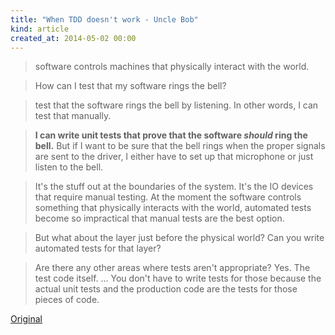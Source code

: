 ```yaml
---
title: "When TDD doesn't work - Uncle Bob"
kind: article
created_at: 2014-05-02 00:00
---
```


>  software controls machines that physically interact with the world.

> How can I test that my software rings the bell?

> test that the software rings the bell by listening. In other words, I can test that manually.

> __I can write unit tests that prove that the software _should_ ring the bell.__ But if I want to be sure that the bell rings when the proper signals are sent to the driver, I either have to set up that microphone or just listen to the bell.

>  It's the stuff out at the boundaries of the system. It's the IO devices that require manual testing. At the moment the software controls something that physically interacts with the world, automated tests become so impractical that manual tests are the best option.

> But what about the layer just before the physical world? Can you write automated tests for that layer?

> Are there any other areas where tests aren't appropriate? Yes. The test code itself. ... You don't have to write tests for those because the actual unit tests and the production code are the tests for those pieces of code.

[Original](http://blog.8thlight.com/uncle-bob/2014/04/30/When-tdd-does-not-work.html)